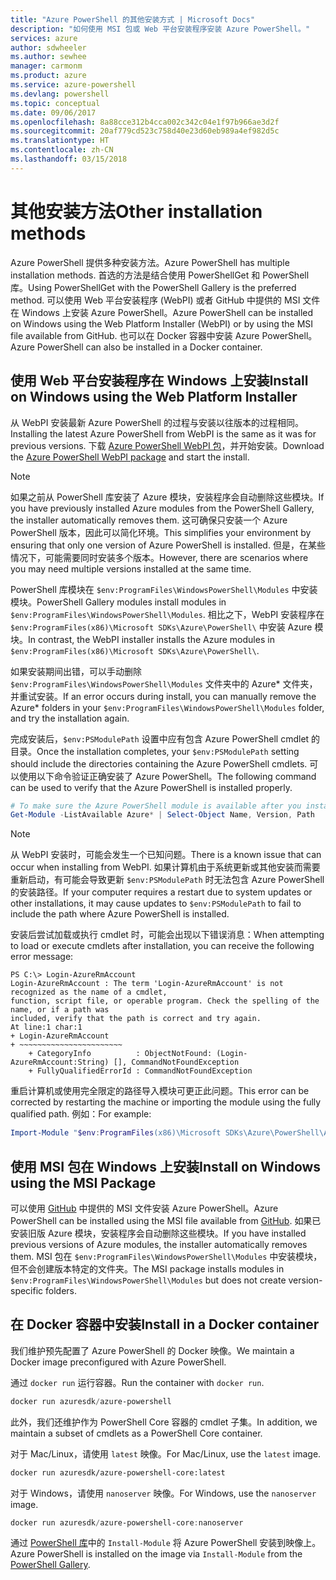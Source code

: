 ```yaml
---
title: "Azure PowerShell 的其他安装方式 | Microsoft Docs"
description: "如何使用 MSI 包或 Web 平台安装程序安装 Azure PowerShell。"
services: azure
author: sdwheeler
ms.author: sewhee
manager: carmonm
ms.product: azure
ms.service: azure-powershell
ms.devlang: powershell
ms.topic: conceptual
ms.date: 09/06/2017
ms.openlocfilehash: 8a88cce312b4cca002c342c04e1f97b966ae3d2f
ms.sourcegitcommit: 20af779cd523c758d40e23d60eb989a4ef982d5c
ms.translationtype: HT
ms.contentlocale: zh-CN
ms.lasthandoff: 03/15/2018
---
```

# <a name="other-installation-methods"></a><span data-ttu-id="5398c-103">其他安装方法</span><span class="sxs-lookup"><span data-stu-id="5398c-103">Other installation methods</span></span>

<span data-ttu-id="5398c-104">Azure PowerShell 提供多种安装方法。</span><span class="sxs-lookup"><span data-stu-id="5398c-104">Azure PowerShell has multiple installation methods.</span></span> <span data-ttu-id="5398c-105">首选的方法是结合使用 PowerShellGet 和 PowerShell 库。</span><span class="sxs-lookup"><span data-stu-id="5398c-105">Using PowerShellGet with the PowerShell Gallery is the preferred method.</span></span> <span data-ttu-id="5398c-106">可以使用 Web 平台安装程序 (WebPI) 或者 GitHub 中提供的 MSI 文件在 Windows 上安装 Azure PowerShell。</span><span class="sxs-lookup"><span data-stu-id="5398c-106">Azure PowerShell can be installed on Windows using the Web Platform Installer (WebPI) or by using the MSI file available from GitHub.</span></span> <span data-ttu-id="5398c-107">也可以在 Docker 容器中安装 Azure PowerShell。</span><span class="sxs-lookup"><span data-stu-id="5398c-107">Azure PowerShell can also be installed in a Docker container.</span></span>

## <a name="install-on-windows-using-the-web-platform-installer"></a><span data-ttu-id="5398c-108">使用 Web 平台安装程序在 Windows 上安装</span><span class="sxs-lookup"><span data-stu-id="5398c-108">Install on Windows using the Web Platform Installer</span></span>

<span data-ttu-id="5398c-109">从 WebPI 安装最新 Azure PowerShell 的过程与安装以往版本的过程相同。</span><span class="sxs-lookup"><span data-stu-id="5398c-109">Installing the latest Azure PowerShell from WebPI is the same as it was for previous versions.</span></span>
<span data-ttu-id="5398c-110">下载 [Azure PowerShell WebPI 包](http://aka.ms/webpi-azps)，并开始安装。</span><span class="sxs-lookup"><span data-stu-id="5398c-110">Download the [Azure PowerShell WebPI package](http://aka.ms/webpi-azps) and start the install.</span></span>

> [!NOTE]
> <span data-ttu-id="5398c-111">如果之前从 PowerShell 库安装了 Azure 模块，安装程序会自动删除这些模块。</span><span class="sxs-lookup"><span data-stu-id="5398c-111">If you have previously installed Azure modules from the PowerShell Gallery, the installer automatically removes them.</span></span> <span data-ttu-id="5398c-112">这可确保只安装一个 Azure PowerShell 版本，因此可以简化环境。</span><span class="sxs-lookup"><span data-stu-id="5398c-112">This simplifies your environment by ensuring that only one version of Azure PowerShell is installed.</span></span> <span data-ttu-id="5398c-113">但是，在某些情况下，可能需要同时安装多个版本。</span><span class="sxs-lookup"><span data-stu-id="5398c-113">However, there are scenarios where you may need multiple versions installed at the same time.</span></span>
>
> <span data-ttu-id="5398c-114">PowerShell 库模块在 `$env:ProgramFiles\WindowsPowerShell\Modules` 中安装模块。</span><span class="sxs-lookup"><span data-stu-id="5398c-114">PowerShell Gallery modules install modules in `$env:ProgramFiles\WindowsPowerShell\Modules`.</span></span> <span data-ttu-id="5398c-115">相比之下，WebPI 安装程序在 `$env:ProgramFiles(x86)\Microsoft SDKs\Azure\PowerShell\` 中安装 Azure 模块。</span><span class="sxs-lookup"><span data-stu-id="5398c-115">In contrast, the WebPI installer installs the Azure modules in `$env:ProgramFiles(x86)\Microsoft SDKs\Azure\PowerShell\`.</span></span>
>
> <span data-ttu-id="5398c-116">如果安装期间出错，可以手动删除 `$env:ProgramFiles\WindowsPowerShell\Modules` 文件夹中的 Azure\* 文件夹，并重试安装。</span><span class="sxs-lookup"><span data-stu-id="5398c-116">If an error occurs during install, you can manually remove the Azure\* folders in your `$env:ProgramFiles\WindowsPowerShell\Modules` folder, and try the installation again.</span></span>

<span data-ttu-id="5398c-117">完成安装后，`$env:PSModulePath` 设置中应有包含 Azure PowerShell cmdlet 的目录。</span><span class="sxs-lookup"><span data-stu-id="5398c-117">Once the installation completes, your `$env:PSModulePath` setting should include the directories containing the Azure PowerShell cmdlets.</span></span> <span data-ttu-id="5398c-118">可以使用以下命令验证正确安装了 Azure PowerShell。</span><span class="sxs-lookup"><span data-stu-id="5398c-118">The following command can be used to verify that the Azure PowerShell is installed properly.</span></span>

```powershell
# To make sure the Azure PowerShell module is available after you install
Get-Module -ListAvailable Azure* | Select-Object Name, Version, Path
```

> [!NOTE]
> <span data-ttu-id="5398c-119">从 WebPI 安装时，可能会发生一个已知问题。</span><span class="sxs-lookup"><span data-stu-id="5398c-119">There is a known issue that can occur when installing from WebPI.</span></span> <span data-ttu-id="5398c-120">如果计算机由于系统更新或其他安装而需要重新启动，有可能会导致更新 `$env:PSModulePath` 时无法包含 Azure PowerShell 的安装路径。</span><span class="sxs-lookup"><span data-stu-id="5398c-120">If your computer requires a restart due to system updates or other installations, it may cause updates to `$env:PSModulePath` to fail to include the path where Azure PowerShell is installed.</span></span>

<span data-ttu-id="5398c-121">安装后尝试加载或执行 cmdlet 时，可能会出现以下错误消息：</span><span class="sxs-lookup"><span data-stu-id="5398c-121">When attempting to load or execute cmdlets after installation, you can receive the following error message:</span></span>

```
PS C:\> Login-AzureRmAccount
Login-AzureRmAccount : The term 'Login-AzureRmAccount' is not recognized as the name of a cmdlet,
function, script file, or operable program. Check the spelling of the name, or if a path was
included, verify that the path is correct and try again.
At line:1 char:1
+ Login-AzureRmAccount
+ ~~~~~~~~~~~~~~~~~~~~~~~
    + CategoryInfo          : ObjectNotFound: (Login-AzureRmAccount:String) [], CommandNotFoundException
    + FullyQualifiedErrorId : CommandNotFoundException
```

<span data-ttu-id="5398c-122">重启计算机或使用完全限定的路径导入模块可更正此问题。</span><span class="sxs-lookup"><span data-stu-id="5398c-122">This error can be corrected by restarting the machine or importing the module using the fully qualified path.</span></span> <span data-ttu-id="5398c-123">例如：</span><span class="sxs-lookup"><span data-stu-id="5398c-123">For example:</span></span>

```powershell
Import-Module "$env:ProgramFiles(x86)\Microsoft SDKs\Azure\PowerShell\AzureRM.psd1"
```

## <a name="install-on-windows-using-the-msi-package"></a><span data-ttu-id="5398c-124">使用 MSI 包在 Windows 上安装</span><span class="sxs-lookup"><span data-stu-id="5398c-124">Install on Windows using the MSI Package</span></span>

<span data-ttu-id="5398c-125">可以使用 [GitHub](https://aka.ms/azps-release) 中提供的 MSI 文件安装 Azure PowerShell。</span><span class="sxs-lookup"><span data-stu-id="5398c-125">Azure PowerShell can be installed using the MSI file available from [GitHub](https://aka.ms/azps-release).</span></span> <span data-ttu-id="5398c-126">如果已安装旧版 Azure 模块，安装程序会自动删除这些模块。</span><span class="sxs-lookup"><span data-stu-id="5398c-126">If you have installed previous versions of Azure modules, the installer automatically removes them.</span></span> <span data-ttu-id="5398c-127">MSI 包在 `$env:ProgramFiles\WindowsPowerShell\Modules` 中安装模块，但不会创建版本特定的文件夹。</span><span class="sxs-lookup"><span data-stu-id="5398c-127">The MSI package installs modules in `$env:ProgramFiles\WindowsPowerShell\Modules` but does not create version-specific folders.</span></span>

## <a name="install-in-a-docker-container"></a><span data-ttu-id="5398c-128">在 Docker 容器中安装</span><span class="sxs-lookup"><span data-stu-id="5398c-128">Install in a Docker container</span></span>

<span data-ttu-id="5398c-129">我们维护预先配置了 Azure PowerShell 的 Docker 映像。</span><span class="sxs-lookup"><span data-stu-id="5398c-129">We maintain a Docker image preconfigured with Azure PowerShell.</span></span>

<span data-ttu-id="5398c-130">通过 `docker run` 运行容器。</span><span class="sxs-lookup"><span data-stu-id="5398c-130">Run the container with `docker run`.</span></span>

```powershell
docker run azuresdk/azure-powershell
```

<span data-ttu-id="5398c-131">此外，我们还维护作为 PowerShell Core 容器的 cmdlet 子集。</span><span class="sxs-lookup"><span data-stu-id="5398c-131">In addition, we maintain a subset of cmdlets as a PowerShell Core container.</span></span>

<span data-ttu-id="5398c-132">对于 Mac/Linux，请使用 `latest` 映像。</span><span class="sxs-lookup"><span data-stu-id="5398c-132">For Mac/Linux, use the `latest` image.</span></span>

```bash
docker run azuresdk/azure-powershell-core:latest
```

<span data-ttu-id="5398c-133">对于 Windows，请使用 `nanoserver` 映像。</span><span class="sxs-lookup"><span data-stu-id="5398c-133">For Windows, use the `nanoserver` image.</span></span>

```powershell
docker run azuresdk/azure-powershell-core:nanoserver
```

<span data-ttu-id="5398c-134">通过 [PowerShell 库](https://www.powershellgallery.com/)中的 `Install-Module` 将 Azure PowerShell 安装到映像上。</span><span class="sxs-lookup"><span data-stu-id="5398c-134">Azure PowerShell is installed on the image via `Install-Module` from the [PowerShell Gallery](https://www.powershellgallery.com/).</span></span>
